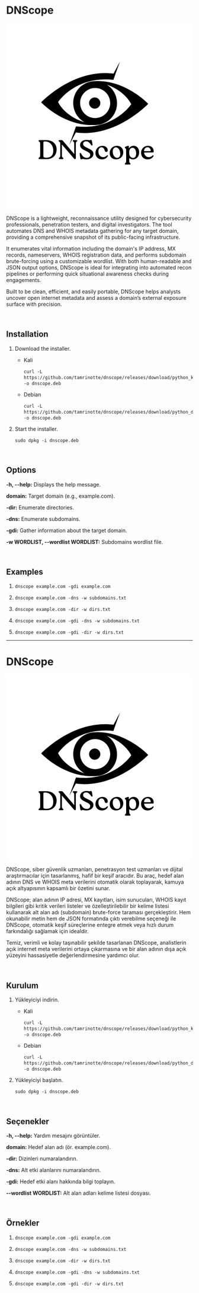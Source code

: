 # DNScope
![DNScopeLogo](https://raw.githubusercontent.com/tamrinotte/dnscope/python/app_images/dnscope_logo.png)

DNScope is a lightweight, reconnaissance utility designed for cybersecurity professionals, penetration testers, and digital investigators. The tool automates DNS and WHOIS metadata gathering for any target domain, providing a comprehensive snapshot of its public-facing infrastructure.

It enumerates vital information including the domain's IP address, MX records, nameservers, WHOIS registration data, and performs subdomain brute-forcing using a customizable wordlist. With both human-readable and JSON output options, DNScope is ideal for integrating into automated recon pipelines or performing quick situational awareness checks during engagements.

Built to be clean, efficient, and easily portable, DNScope helps analysts uncover open internet metadata and assess a domain’s external exposure surface with precision.

<br>

## Installation

1) Download the installer.

	- Kali

	      curl -L https://github.com/tamrinotte/dnscope/releases/download/python_kali_v0.1.1/dnscope.deb -o dnscope.deb

	- Debian

	      curl -L https://github.com/tamrinotte/dnscope/releases/download/python_debian_v0.1.1/dnscope.deb -o dnscope.deb

2) Start the installer.

       sudo dpkg -i dnscope.deb

<br>

## Options

__-h, --help:__ Displays the help message.

__domain:__ Target domain (e.g., example.com).

__-dir:__ Enumerate directories.

__-dns:__ Enumerate subdomains.

__-gdi:__ Gather information about the target domain.

__-w WORDLIST, --wordlist WORDLIST:__ Subdomains wordlist file.

<br>

## Examples

1)
       dnscope example.com -gdi example.com

2)
       dnscope example.com -dns -w subdomains.txt

3)
       dnscope example.com -dir -w dirs.txt

4)
       dnscope example.com -gdi -dns -w subdomains.txt

5)
       dnscope example.com -gdi -dir -w dirs.txt

---

# DNScope
![DNScopeLogo](https://raw.githubusercontent.com/tamrinotte/dnscope/python/app_images/dnscope_logo.png)

DNScope, siber güvenlik uzmanları, penetrasyon test uzmanları ve dijital araştırmacılar için tasarlanmış, hafif bir keşif aracıdır. Bu araç, hedef alan adının DNS ve WHOIS meta verilerini otomatik olarak toplayarak, kamuya açık altyapısının kapsamlı bir özetini sunar.

DNScope; alan adının IP adresi, MX kayıtları, isim sunucuları, WHOIS kayıt bilgileri gibi kritik verileri listeler ve özelleştirilebilir bir kelime listesi kullanarak alt alan adı (subdomain) brute-force taraması gerçekleştirir. Hem okunabilir metin hem de JSON formatında çıktı verebilme seçeneği ile DNScope, otomatik keşif süreçlerine entegre etmek veya hızlı durum farkındalığı sağlamak için idealdir.

Temiz, verimli ve kolay taşınabilir şekilde tasarlanan DNScope, analistlerin açık internet meta verilerini ortaya çıkarmasına ve bir alan adının dışa açık yüzeyini hassasiyetle değerlendirmesine yardımcı olur.

<br>

## Kurulum

1) Yükleyiciyi indirin.

	- Kali

	      curl -L https://github.com/tamrinotte/dnscope/releases/download/python_kali_v0.1.1/dnscope.deb -o dnscope.deb

	- Debian

	      curl -L https://github.com/tamrinotte/dnscope/releases/download/python_debian_v0.1.1/dnscope.deb -o dnscope.deb

2) Yükleyiciyi başlatın.

       sudo dpkg -i dnscope.deb

<br>

## Seçenekler

__-h, --help:__ Yardım mesajını görüntüler.

__domain:__ Hedef alan adı (ör. example.com).

__-dir:__ Dizinleri numaralandırın.

__-dns:__ Alt etki alanlarını numaralandırın.

__-gdi:__ Hedef etki alanı hakkında bilgi toplayın.

__--wordlist WORDLIST:__ Alt alan adları kelime listesi dosyası.

<br>

## Örnekler

1)
       dnscope example.com -gdi example.com

2)
       dnscope example.com -dns -w subdomains.txt

3)
       dnscope example.com -dir -w dirs.txt

4)
       dnscope example.com -gdi -dns -w subdomains.txt

5)
       dnscope example.com -gdi -dir -w dirs.txt
